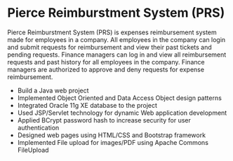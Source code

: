 
# Pierce Reimburstment System (PRS)

Pierce Reimburstment System (PRS) is expenses reimbursement system made for employees in a company. 
All employees in the company can login and submit requests for reimbursement and view their past tickets and pending requests.
Finance managers can log in and view all reimbursement requests and past history for all employees in the company.
Finance managers are authorized to approve and deny requests for expense reimbursement.

- Build a Java web project
- Implemented Object Oriented and Data Access Object design patterns
- Integrated Oracle 11g XE database to the project
- Used JSP/Servlet technology for dynamic Web application development
- Applied BCrypt password hash to increase security for user authentication
- Designed web pages using HTML/CSS and Bootstrap framework
- Implemented File upload for images/PDF using Apache Commons FileUpload